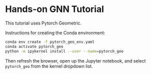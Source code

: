# Hands-on GNN Tutorial 
This tutorial uses Pytorch Geometric. 


Instructions for creating the Conda environment:
```sh
conda env create -f pytorch_geo_env.yaml
conda activate pytorch_geo
python -m ipykernel install --user --name=pytorch_geo
```

Then refresh the browser, open up the Jupyter notebook, and select `pytorch_geo` from the kernel dropdown list. 